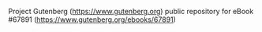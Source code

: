 Project Gutenberg (https://www.gutenberg.org) public repository for eBook #67891 (https://www.gutenberg.org/ebooks/67891)
